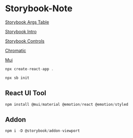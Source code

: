 # Storybook-Note

[Storybook Args Table](https://storybook.js.org/docs/react/writing-docs/doc-block-argstable)

[Storybook Intro](https://storybook.js.org/docs/react/get-started/introduction)

[Storybook Controls](https://storybook.js.org/docs/react/essentials/controls)

[Chromatic](https://www.chromatic.com/)

[Mui](https://mui.com/)

```javascript
npx create-react-app .
```

```javascript
npx sb init
```

## React UI Tool

```javascript
npm install @mui/material @emotion/react @emotion/styled
```

## Addon
```javascript
npm i -D @storybook/addon-viewport
```
